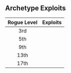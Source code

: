 ## Archetype Exploits

| Rogue Level | Exploits |
|:-----------:|:---------|
|     3rd     |          |
|     5th     |          |
|     9th     |          |
|    13th     |          |
|    17th     |          |
